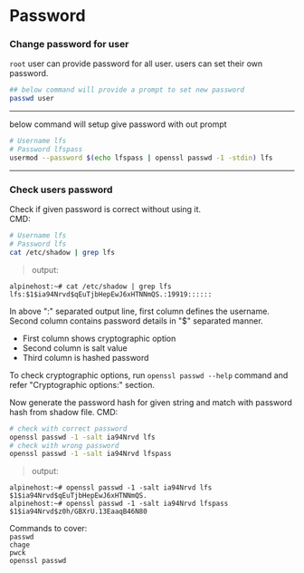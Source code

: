# Password


### Change password for user

`root` user can provide password for all user.
users can set their own password. 
```bash
## below command will provide a prompt to set new password
passwd user
```
---


below command will setup give password with out prompt
```bash
# Username lfs
# Password lfspass
usermod --password $(echo lfspass | openssl passwd -1 -stdin) lfs
```
---

### Check users password
Check if given password is correct without using it.  
CMD:
```bash
# Username lfs
# Password lfs
cat /etc/shadow | grep lfs
```
>output:
```
alpinehost:~# cat /etc/shadow | grep lfs
lfs:$1$ia94Nrvd$qEuTjbHepEwJ6xHTNNmQS.:19919::::::
```
In above ":" separated output line, first column defines the username. Second column contains password details in "$" separated manner. 
- First column shows cryptographic option 
- Second column is salt value
- Third column is hashed password

To check cryptographic options, run `openssl passwd --help` command and refer "Cryptographic options:" section.

Now generate the password hash for given string and match with password hash from shadow file.
CMD:
```bash
# check with correct password
openssl passwd -1 -salt ia94Nrvd lfs
# check with wrong password
openssl passwd -1 -salt ia94Nrvd lfspass
```
>output:
```
alpinehost:~# openssl passwd -1 -salt ia94Nrvd lfs
$1$ia94Nrvd$qEuTjbHepEwJ6xHTNNmQS.
alpinehost:~# openssl passwd -1 -salt ia94Nrvd lfspass
$1$ia94Nrvd$z0h/GBXrU.13EaaqB46N80
```




Commands to cover:  
`passwd`  
`chage`  
`pwck`  
`openssl passwd`  